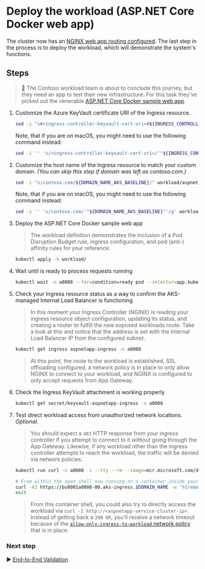 # Deploy the workload (ASP.NET Core Docker web app)

The cluster now has an [NGINX web app routing configured](./09-secret-management-and-ingress-controller.md). The last step in the process is to deploy the workload, which will demonstrate the system's functions.

## Steps

> :book: The Contoso workload team is about to conclude this journey, but they need an app to test their new infrastructure. For this task they've picked out the venerable [ASP.NET Core Docker sample web app](https://github.com/dotnet/dotnet-docker/tree/main/samples/aspnetapp).

1. Customize the Azure KeyVault certificate URI of the Ingress resource.

   ```bash
   sed -i "s#<ingress-controller-keyvault-cert-uri>#${INGRESS_CONTROLLER_KV_CERT_URI}#g" workload/02-aspnetapp-ingress.yaml
   ```

   Note, that if you are on macOS, you might need to use the following command instead:

   ```bash
   sed -i '' 's/<ingress-controller-keyvault-cert-uri>/'"${INGRESS_CONTROLLER_KV_CERT_URI}"'/g' workload/02-aspnetapp-ingress.yaml
   ```

1. Customize the host name of the Ingress resource to match your custom domain. *(You can skip this step if domain was left as contoso.com.)*

   ```bash
   sed -i "s/contoso.com/${DOMAIN_NAME_AKS_BASELINE}/" workload/aspnetapp-ingress-patch.yaml
   ```

   Note, that if you are on macOS, you might need to use the following command instead:

   ```bash
   sed -i '' 's/contoso.com/'"${DOMAIN_NAME_AKS_BASELINE}"'/g' workload/aspnetapp-ingress-patch.yaml
   ```

1. Deploy the ASP.NET Core Docker sample web app

   > The workload definition demonstrates the inclusion of a Pod Disruption Budget rule, ingress configuration, and pod (anti-) affinity rules for your reference.

   ```bash
   kubectl apply -k workload/
   ```

1. Wait until is ready to process requests running

   ```bash
   kubectl wait -n a0008 --for=condition=ready pod --selector=app.kubernetes.io/name=aspnetapp --timeout=90s
   ```

1. Check your Ingress resource status as a way to confirm the AKS-managed Internal Load Balancer is functioning

   > In this moment your Ingress Controller (NGINX) is reading your ingress resource object configuration, updating its status, and creating a router to fulfill the new exposed workloads route. Take a look at this and notice that the address is set with the Internal Load Balancer IP from the configured subnet.

   ```bash
   kubectl get ingress aspnetapp-ingress -n a0008
   ```

   > At this point, the route to the workload is established, SSL offloading configured, a network policy is in place to only allow NGINX to connect to your workload, and NGINX is configured to only accept requests from App Gateway.

1. Check the Ingress KeyVault attachment is working properly

   ```bash
   kubectl get secret/keyvault-aspnetapp-ingress -n a0008
   ```

1. Test direct workload access from unauthorized network locations. *Optional.*

   > You should expect a `403` HTTP response from your ingress controller if you attempt to connect to it *without* going through the App Gateway. Likewise, if any workload other than the ingress controller attempts to reach the workload, the traffic will be denied via network policies.

   ```bash
   kubectl run curl -n a0008 -i --tty --rm --image=mcr.microsoft.com/devcontainers/base --overrides='[{"op":"add","path":"/spec/containers/0/resources","value":{"limits":{"cpu":"200m","memory":"128Mi"}}},{"op":"add","path":"/spec/containers/0/securityContext","value":{"readOnlyRootFilesystem": true}}]' --override-type json  --env="DOMAIN_NAME=${DOMAIN_NAME_AKS_BASELINE}"

   # From within the open shell now running on a container inside your cluster
   curl -kI https://bu0001a0008-00.aks-ingress.$DOMAIN_NAME -w '%{remote_ip}\n'
   exit
   ```

   > From this container shell, you could also try to directly access the workload via `curl -I http://<aspnetapp-service-cluster-ip>`. Instead of getting back a `200 OK`, you'll receive a network timeout because of the [`allow-only-ingress-to-workload` network policy](../../cluster-manifests/a0008/ingress-network-policy.yaml) that is in place.

### Next step

:arrow_forward: [End-to-End Validation](./11-validation.md)
